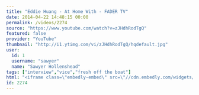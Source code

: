 ```yaml
---
title: "Eddie Huang - At Home With - FADER TV"
date: 2014-04-22 14:48:15 00:00
permalink: /videos/2274
source: "https://www.youtube.com/watch?v=zJHdhRodTgQ"
featured: false
provider: "YouTube"
thumbnail: "http://i1.ytimg.com/vi/zJHdhRodTgQ/hqdefault.jpg"
user:
  id: 1
  username: "sawyer"
  name: "Sawyer Hollenshead"
tags: ["interview","vice","fresh off the boat"]
html: "<iframe class=\"embedly-embed\" src=\"//cdn.embedly.com/widgets/media.html?src=http%3A%2F%2Fwww.youtube.com%2Fembed%2FzJHdhRodTgQ%3Fwmode%3Dtransparent%26feature%3Doembed&wmode=transparent&url=http%3A%2F%2Fwww.youtube.com%2Fwatch%3Fv%3DzJHdhRodTgQ&image=http%3A%2F%2Fi1.ytimg.com%2Fvi%2FzJHdhRodTgQ%2Fhqdefault.jpg&key=daaebf4d9cdd46779200162d0ca86e20&type=text%2Fhtml&schema=youtube\" width=\"854\" height=\"480\" scrolling=\"no\" frameborder=\"0\" allowfullscreen></iframe>"
id: 2274
---
```


